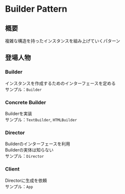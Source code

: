 # Builder Pattern

## 概要
複雑な構造を持ったインスタンスを組み上げていくパターン

## 登場人物

### Builder
インスタンスを作成するためのインターフェースを定める  
サンプル：`Builder`

### Concrete Builder
Builderを実装  
サンプル：`TextBuilder`, `HTMLBuilder`

### Director
Builderのインターフェースを利用  
Builderの実体は知らない  
サンプル：`Director`

### Client
Directorに生成を依頼  
サンプル：`App`
